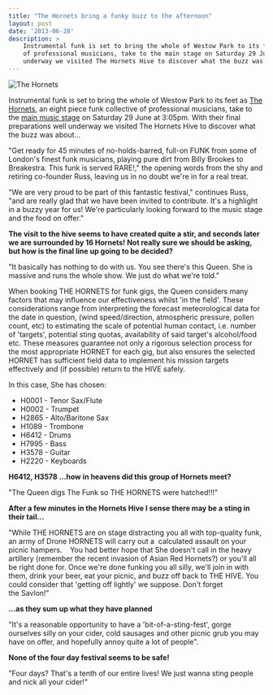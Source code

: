 ```yaml
---
title: "The Hornets bring a funky buzz to the afternoon"
layout: post
date: '2013-06-28'
description: >
    Instrumental funk is set to bring the whole of Westow Park to its feet as The Hornets, an eight piece funk collective
    of professional musicians, take to the main stage on Saturday 29 June at 3:05pm. With their final preparations well
    underway we visited The Hornets Hive to discover what the buzz was about.
---
```


<img src="/images/blog/2013-06-28-the-hornets.jpg" alt="The Hornets" class="right" />

Instrumental funk is set to bring the whole of Westow Park to its feet as [The Hornets][1],
an eight piece funk collective of professional musicians, take to the [main music stage][2] on Saturday 29
June at 3:05pm. With their final preparations well underway we visited The Hornets Hive to discover what the buzz was about&hellip;

"Get ready for 45 minutes of no-holds-barred, full-on FUNK from some of London's finest funk musicians, playing pure
dirt from Billy Brookes to Breakestra. This funk is served RARE!," the opening words from the shy and retiring co-founder
Russ, leaving us in no doubt we're in for a real treat.

"We are very proud to be part of this fantastic festival," continues Russ, "and are really glad that we have been invited
to contribute. It's a highlight in a buzzy year for us! We're particularly looking forward to the music stage and
the food on offer."

**The visit to the hive seems to have created quite a stir, and seconds later we are surrounded by 16 Hornets! Not
really sure we should be asking, but how is the final line up going to be decided?**

"It basically has nothing to do with us. You see there's this Queen. She is massive and runs the whole show. We
just do what we're told." 

When booking THE HORNETS for funk gigs, the Queen considers many factors that may influence our effectiveness
whilst 'in the field'. These considerations range from interpreting the forecast meteorological data for the date
in question, (wind speed/direction, atmospheric pressure, pollen count, etc) to estimating the scale of potential
human contact, i.e. number of 'targets', potential sting quotas, availability of said target's alcohol/food etc.
These measures guarantee not only a rigorous selection process for the most appropriate HORNET for each gig, but
also ensures the selected HORNET has sufficient field data to implement his mission targets effectively and (if possible)
return to the HIVE safely.

In this case, She has chosen:

* H0001 - Tenor Sax/Flute
* H0002 - Trumpet 
* H2865 - Alto/Baritone Sax
* H1089 - Trombone
* H6412 - Drums
* H7995 - Bass
* H3578 - Guitar
* H2220 - Keyboards

**H6412, H3578 &hellip;how in heavens did this group of Hornets meet?**

"The Queen digs The Funk so THE HORNETS were hatched!!!"

**After a few minutes in the Hornets Hive I sense there may be a sting in their tail&hellip;**

"While THE HORNETS are on stage distracting you all with top-quality funk, an army of Drone HORNETS will carry out a 
calculated assault on your picnic hampers. 
 
You had better hope that She doesn't call in the heavy artillery (remember the recent invasion of Asian Red Hornets?)
or you'll all be right done for. Once we're done funking you all silly, we'll join in with them, drink your beer, eat
your picnic, and buzz off back to THE HIVE. You could consider that 'getting off lightly' we suppose. Don't forget
the Savlon!"

**&hellip;as they sum up what they have planned**

"It's a reasonable opportunity to have a 'bit-of-a-sting-fest', gorge ourselves silly on your cider, cold sausages
and other picnic grub you may have on offer, and hopefully annoy quite a lot of people". 

**None of the four day festival seems to be safe!**

"Four days? That's a tenth of our entire lives! We just wanna sting people and nick all your cider!"

[1]: http://www.thehornetsband.co.uk/
[2]: /whats-on/saturday-29-june/bands/




